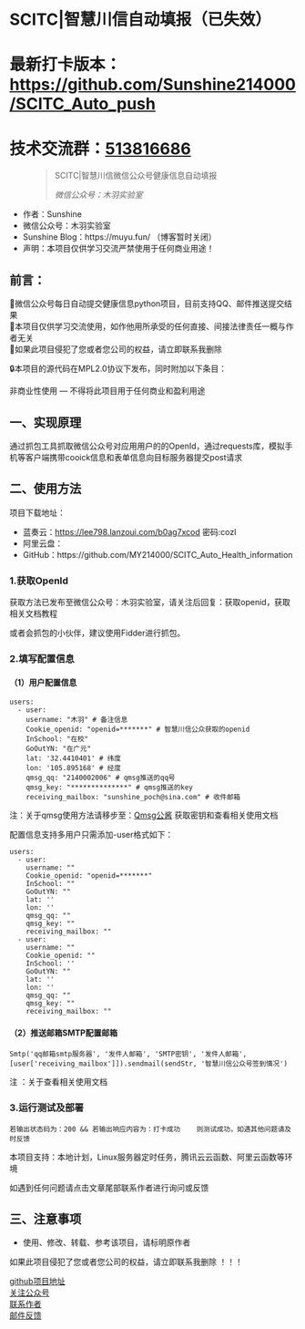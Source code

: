 # SCITC|智慧川信自动填报（已失效）
# 最新打卡版本：https://github.com/Sunshine214000/SCITC_Auto_push
# 技术交流群：<a rel="noreferrer noopener" href="https://jq.qq.com/?_wv=1027&k=2bhxYtTql" target="_blank">513816686</a>
<!-- wp:pullquote -->
<figure class="wp-block-pullquote"><blockquote><p>SCITC|智慧川信微信公众号健康信息自动填报</p><cite>微信公众号：木羽实验室</cite></blockquote></figure>
<!-- /wp:pullquote -->

<!-- wp:list -->
<ul><li>作者：Sunshine</li><li>微信公众号：木羽实验室</li><li>Sunshine Blog：https://muyu.fun/ （博客暂时关闭）</li><li>声明：本项目仅供学习交流严禁使用于任何商业用途！</li>
</ul>

<!-- /wp:list -->

<!-- wp:heading -->
<h2>前言：</h2>
<!-- /wp:heading -->

<!-- wp:paragraph -->
<p id="block-bb73bd83-d728-426c-8c76-95e0b4bf1bc2">🙂微信公众号每日自动提交健康信息python项目，目前支持QQ、邮件推送提交结果 <br>🙂本项目仅供学习交流使用，如作他用所承受的任何直接、间接法律责任一概与作者无关 <br>🙂如果此项目侵犯了您或者您公司的权益，请立即联系我删除</p>
<p>🔒本项目的源代码在MPL2.0协议下发布，同时附加以下条目：<p>
<p>非商业性使用 — 不得将此项目用于任何商业和盈利用途<p>
<!-- /wp:paragraph -->

<!-- wp:heading -->
<h2>一、实现原理</h2>
<!-- /wp:heading -->

<!-- wp:paragraph -->
<p>通过抓包工具抓取微信公众号对应用用户的的OpenId，通过requests库，模拟手机等客户端携带cooick信息和表单信息向目标服务器提交post请求</p>
<!-- /wp:paragraph -->

<!-- wp:heading -->
<h2>二、使用方法</h2>
<!-- /wp:heading -->

<!-- wp:paragraph -->
<p>项目下载地址：</p>
<!-- /wp:paragraph -->

<!-- wp:list -->
<ul><li>蓝奏云：<a href="https://lee798.lanzoui.com/b0ag7xcod" target="_blank" rel="noreferrer noopener">https://lee798.lanzoui.com/b0ag7xcod</a>  密码:<span class="has-inline-color has-luminous-vivid-orange-color">cozl</span></li><li>阿里云盘：</li><li>GitHub：https://github.com/MY214000/SCITC_Auto_Health_information</li></ul>
<!-- /wp:list -->

<!-- wp:heading {"level":3} -->
<h3>1.获取OpenId</h3>
<!-- /wp:heading -->

<!-- wp:paragraph -->
<p>获取方法已发布至微信公众号：<span class="has-inline-color has-luminous-vivid-amber-color">木羽实验室</span>，请关注后回复：<span class="has-inline-color has-pale-cyan-blue-color">获取openid</span>，获取相关文档教程</p>
<!-- /wp:paragraph -->

<!-- wp:paragraph -->
<p>或者会抓包的小伙伴，建议使用Fidder进行抓包。</p>
<!-- /wp:paragraph -->

<!-- wp:heading {"level":3} -->
<h3>2.填写配置信息</h3>
<!-- /wp:heading -->

<!-- wp:heading {"level":4} -->
<h4>（1）用户配置信息</h4>
<!-- /wp:heading -->

<!-- wp:code -->
<pre class="wp-block-code"><code>users:
  - user:
    username: "木羽" # 备注信息
    Cookie_openid: "openid=*******" # 智慧川信公众获取的openid
    InSchool: "在校"
    GoOutYN: "在广元"
    lat: '32.4410401' # 纬度
    lon: '105.895168' # 经度
    qmsg_qq: "2140002006" # qmsg推送的qq号
    qmsg_key: "**************" # qmsg推送的key
    receiving_mailbox: "sunshine_poch@sina.com" # 收件邮箱
</code></pre>
<!-- /wp:code -->

<!-- wp:paragraph -->
<p><span class="has-inline-color has-pale-pink-color">注：关于qmsg使用方法请移步至：<a rel="noreferrer noopener" href="https://qmsg.zendee.cn/index.html" target="_blank">Qmsg公酱</a> 获取密钥和查看相关使用文档</span></p>
<!-- /wp:paragraph -->

<!-- wp:paragraph -->
<p>配置信息支持多用户只需添加-user格式如下：</p>
<!-- /wp:paragraph -->

<!-- wp:code -->
<pre class="wp-block-code"><code>users:
  - user:
    username: "" 
    Cookie_openid: "openid=*******"
    InSchool: ""
    GoOutYN: ""
    lat: ''
    lon: ''
    qmsg_qq: "" 
    qmsg_key: ""
    receiving_mailbox: ""
  - user:
    username: ""
    Cookie_openid: ""
    InSchool: ''
    GoOutYN: ""
    lat: ''
    lon: ''
    qmsg_qq: ""
    qmsg_key: ""
    receiving_mailbox: ""</code></pre>
<!-- /wp:code -->

<!-- wp:paragraph -->
<p></p>
<!-- /wp:paragraph -->

<!-- wp:heading {"level":4} -->
<h4>（2）推送邮箱SMTP配置邮箱</h4>
<!-- /wp:heading -->

<!-- wp:code -->
<pre class="wp-block-code"><code>Smtp('qq邮箱smtp服务器', '发件人邮箱', 'SMTP密钥', '发件人邮箱',&#91;user&#91;'receiving_mailbox']]).sendmail(sendStr, '智慧川信公众号签到情况')</code></pre>
<!-- /wp:code -->

<!-- wp:paragraph -->
<p><span class="has-inline-color has-pale-pink-color">  注 ：关于查看相关使用文档 </span><br></p>
<!-- /wp:paragraph -->

<!-- wp:heading {"level":3} -->
<h3>3.运行测试及部署</h3>
<!-- /wp:heading -->

<!-- wp:code -->
<pre class="wp-block-code"><code>若输出状态码为：200 &amp;&amp; 若输出响应内容为：打卡成功    则测试成功，如遇其他问题请及时反馈</code></pre>
<!-- /wp:code -->

<!-- wp:paragraph -->
<p>本项目支持：本地计划，Linux服务器定时任务，腾讯云云函数、阿里云函数等环境</p>
<!-- /wp:paragraph -->

<!-- wp:paragraph -->
<p>如遇到任何问题请点击文章尾部联系作者进行询问或反馈</p>
<!-- /wp:paragraph -->

<!-- wp:heading -->
<h2>三、注意事项</h2>
<!-- /wp:heading -->

<!-- wp:list -->
<ul><li><span class="has-inline-color has-vivid-red-color">使用、修改、转载、参考该项目，请标明原作者</span></li></ul>
<!-- /wp:list -->

<!-- wp:paragraph -->
<p> 如果此项目<span class="has-inline-color has-vivid-red-color">侵犯了您或者您公司的权益，请立即联系我删除 ！！！</span></p>
<!-- /wp:paragraph -->

<!-- wp:buttons -->
<div class="wp-block-buttons"><!-- wp:button {"className":"is-style-fill"} -->
<div class="wp-block-button is-style-fill"><a class="wp-block-button__link" href="https://github.com/MY214000/SCITC_Auto_Health_information" target="_blank" rel="noreferrer noopener">github项目地址</a></div>
<!-- /wp:button -->

<!-- wp:button {"className":"is-style-fill"} -->
<div class="wp-block-button is-style-fill"><a class="wp-block-button__link" href="https://muyu.fun/wp-content/uploads/2021/09/微信图片_20210919135216.jpg" target="_blank" rel="noreferrer noopener">关注公众号</a></div>
<!-- /wp:button -->

<!-- wp:button {"className":"is-style-fill"} -->
<div class="wp-block-button is-style-fill"><a class="wp-block-button__link" href="http://wpa.qq.com/msgrd?v=3&amp;uin=2140002006&amp;site=qq&amp;menu=yes" target="_blank" rel="noreferrer noopener">联系作者</a></div>
<!-- /wp:button -->

<!-- wp:button -->
<div class="wp-block-button"><a class="wp-block-button__link" href="http://mail.qq.com/cgi-bin/qm_share?t=qm_mailme&amp;email=1qWjuKW_v7iz_Ka5tb6Wp6f4tbm7" target="_blank" rel="noreferrer noopener">邮件反馈</a></div>
<!-- /wp:button --></div>
<!-- /wp:buttons -->

<!-- wp:paragraph -->
<p></p>
<!-- /wp:paragraph -->
